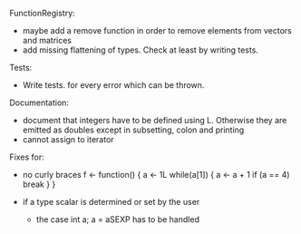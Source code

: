FunctionRegistry:
- maybe add a remove function in order to remove elements from vectors and matrices
- add missing flattening of types. Check at least by writing tests.

Tests:
- Write tests. for every error which can be thrown.

Documentation:
- document that integers have to be defined using L. Otherwise they are emitted as doubles except in subsetting, colon and printing
- cannot assign to iterator

Fixes for:

- no curly braces
f <- function() {
  a <- 1L
  while(a[1]) {
    a <- a + 1
    if (a == 4) break
  }
}

- if a type scalar is determined or set by the user
  * the case int a; a = aSEXP has to be handled

